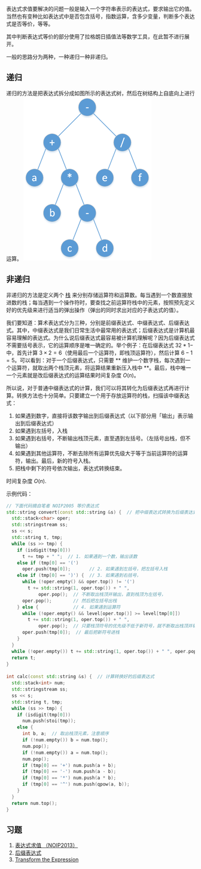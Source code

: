 表达式求值要解决的问题一般是输入一个字符串表示的表达式，要求输出它的值。当然也有变种比如表达式中是否包含括号，指数运算，含多少变量，判断多个表达式是否等价，等等。

其中判断表达式等价的部分使用了拉格朗日插值法等数学工具，在此暂不进行展开。

一般的思路分为两种，一种递归一种非递归。

## 递归

递归的方法是把表达式拆分成如图所示的表达式树，然后在树结构上自底向上进行运算。
![](./images/bet.png)

## 非递归

非递归的方法是定义两个 [栈](/stack/) 来分别存储运算符和运算数。每当遇到一个数直接放进数的栈；每当遇到一个操作符时，要查找之前运算符栈中的元素，按照预先定义好的优先级来进行适当的弹出操作（弹出的同时求出对应的子表达式的值）。

我们要知道：算术表达式分为三种，分别是前缀表达式、中缀表达式、后缀表达式。其中，中缀表达式是我们日常生活中最常用的表达式；后缀表达式是计算机最容易理解的表达式。为什么说后缀表达式最容易被计算机理解呢？因为后缀表达式不需要括号表示，它的运算顺序是唯一确定的。举个例子：在后缀表达式 $3 2 * 1 -$ 中，首先计算 $3 \times 2 = 6$（使用最后一个运算符，即栈顶运算符），然后计算 $6 - 1 = 5$。可以看到：对于一个后缀表达式，只需要 ** 维护一个数字栈，每次遇到一个运算符，就取出两个栈顶元素，将运算结果重新压入栈中 **。最后，栈中唯一一个元素就是改后缀表达式的运算结果时间复杂度 $O(n)$。

所以说，对于普通中缀表达式的计算，我们可以将其转化为后缀表达式再进行计算。转换方法也十分简单。只要建立一个用于存放运算符的栈，扫描该中缀表达式：

1. 如果遇到数字，直接将该数字输出到后缀表达式（以下部分用「输出」表示输出到后缀表达式）
2. 如果遇到左括号，入栈
3. 如果遇到右括号，不断输出栈顶元素，直至遇到左括号。（左括号出栈，但不输出）
4. 如果遇到其他运算符，不断去除所有运算优先级大于等于当前运算符的运算符，输出。最后，新的符号入栈。
5. 把栈中剩下的符号依次输出，表达式转换结束。

时间复杂度 $O(n)$.

示例代码：

```cpp
// 下面代码摘自笔者 NOIP2005 等价表达式
std::string convert(const std::string &s) {  // 把中缀表达式转换为后缀表达式
  std::stack<char> oper;
  std::stringstream ss;
  ss << s;
  std::string t, tmp;
  while (ss >> tmp) {
    if (isdigit(tmp[0]))
      t += tmp + " ";  // 1. 如果遇到一个数，输出该数
    else if (tmp[0] == '(')
      oper.push(tmp[0]);       // 2. 如果遇到左括号，把左括号入栈
    else if (tmp[0] == ')') {  // 3. 如果遇到右括号，
      while (!oper.empty() && oper.top() != '(')
        t += std::string(1, oper.top()) + " ",
            oper.pop();  // 不断取出栈顶并输出，直到栈顶为左括号，
      oper.pop();        // 然后把左括号出栈
    } else {             // 4. 如果遇到运算符
      while (!oper.empty() && level[oper.top()] >= level[tmp[0]])
        t += std::string(1, oper.top()) + " ",
            oper.pop();  // 只要栈顶符号的优先级不低于新符号，就不断取出栈顶并输出
      oper.push(tmp[0]);  // 最后把新符号进栈
    }
  }
  while (!oper.empty()) t += std::string(1, oper.top()) + " ", oper.pop();
  return t;
}

int calc(const std::string &s) {  // 计算转换好的后缀表达式
  std::stack<int> num;
  std::stringstream ss;
  ss << s;
  std::string t, tmp;
  while (ss >> tmp) {
    if (isdigit(tmp[0]))
      num.push(stoi(tmp));
    else {
      int b, a;  // 取出栈顶元素，注意顺序
      if (!num.empty()) b = num.top();
      num.pop();
      if (!num.empty()) a = num.top();
      num.pop();
      if (tmp[0] == '+') num.push(a + b);
      if (tmp[0] == '-') num.push(a - b);
      if (tmp[0] == '*') num.push(a * b);
      if (tmp[0] == '^') num.push(qpow(a, b));
    }
  }
  return num.top();
}
```

## 习题

1. [表达式求值 （NOIP2013）](https://www.luogu.org/problemnew/show/P1981)
2. [后缀表达式](https://www.luogu.org/problemnew/show/P1449)
3. [Transform the Expression](https://www.spoj.com/problems/ONP/)
